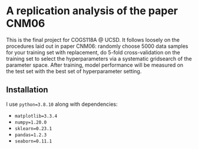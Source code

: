 # A replication analysis of the paper CNM06

This is the final project for COGS118A @ UCSD. It follows loosely on the procedures laid out in paper CNM06: randomly choose 5000 data samples for your training set with replacement, do 5-fold cross-validation on the training set to select the hyperparameters via a systematic gridsearch of the parameter space. After training, model performance will be measured on the test set with the best set of hyperparameter setting.

## Installation

I use `python=3.8.10` along with dependencies:

- `matplotlib=3.3.4`
- `numpy=1.20.0`
- `sklearn=0.23.1`
- `pandas=1.2.3`
- `seaborn=0.11.1`
